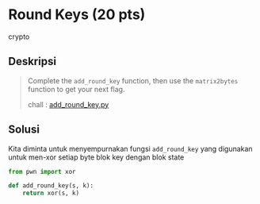 # Round Keys (20 pts)
crypto

## Deskripsi
> Complete the ```add_round_key``` function, then use the ```matrix2bytes``` function to get your next flag.
>
> chall : [add_round_key.py](https://cryptohack.org/static/challenges/add_round_key_b67b9a529ae739156107a74b14adde98.py)

## Solusi
Kita diminta untuk menyempurnakan fungsi ```add_round_key``` yang digunakan untuk men-xor setiap byte blok key dengan blok state
``` python
from pwn import xor

def add_round_key(s, k):
    return xor(s, k)
```
